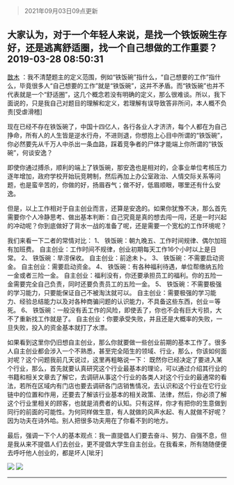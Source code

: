 > 2021年09月03日09点更新
<link rel="stylesheet" href="https://cdn.jsdelivr.net/gh/taotie6/sampleJSON@main/css/photo_show.css">


 ## 大家认为，对于一个年轻人来说，是找一个铁饭碗生存好，还是逃离舒适圈，找一个自己想做的工作重要？ 2019-03-28 08:50:31

 [㪚木](https://www.coolapk.com/feed/10955924?shareKey=Njg0MDZhNmMyZmVhNjEzMTc0ODM~) ：我不清楚题主的定义范围，例如“铁饭碗”指什么，“自己想要的工作”指什么，毕竟很多人“自己想要的工作”就是“铁饭碗”，这并不矛盾。而“铁饭碗”也并不代表就是一个“舒适圈”，这几个概念若没有明确的定义，那么很难谈。所以，我下面说的，只是我自己对题目的理解和定义，若理解有误导致答非所问<!--break-->，本人概不负责[受虐滑稽]

现在已经不存在铁饭碗了，中国十四亿人，各行各业人才济济，每个人都在为自己挣命，所有人的人生皆是逆水行舟，不进则退，你想抱上心目中所谓的“铁饭碗”，你必然要先从千万人中杀出一条血路，踩着竞争者的尸体才能端上你所谓的“铁饭碗”，何谈安逸？

即使你通过搏杀，顺利的端上了铁饭碗，那安逸也是相对的，企事业单位考核压力逐年增加，政府学校开始玩竞聘制，然后再加上办公室政治、人情交际关系等问题，也是蛮辛苦的，你做的好，扬眉吞气；做不好，低眉顺眼，哪里还有什么安逸。

但是，以上工作相对于自主创业而言，还算是安逸的。如果你犹豫不决，那么首先需要你个人冷静思考、做出基本判断：自己究竟是真的想去闯一闯，还是一时兴起的冲动呢？你到底做好了背水一战的准备了呢，还是需要一个宽松的工作环境呢？

我们来看一下二者的常情对比：
1、
铁饭碗：朝九晚五、工作时间规律、偶尔加班有加班费。
自主创业：工作时间不规律，创业初期每天工作16个小时以上是日常。
2、
铁饭碗：旱涝保收。
自主创业：前途未卜。
3、
铁饭碗：不需要启动资金。
自主创业：需要启动资金。
4、
铁饭碗：有各种福利待遇，单位帮缴纳五险一金或者三险一金。
自主创业：福利没有，你还要承担员工的福利。你的五险一金需要完全自己负责，同时还要负责员工的五险一金。
5、
铁饭碗：不需要极强的学习能力，只要能保证自己不被淘汰就可以。
自主创业：需要极强的学习能力、经验总结能力以及对各种商骗问题的认识能力，不具备这些东西，创业＝等死。
6、
铁饭碗：一般没有丢工作的风险，即使丢了，你也不会有巨大亏损，大不了重新找工作就是了。
自主创业：你要承受失败，并且还是大概率的失败，一旦失败，投入的资金基本就打了水漂。

如果看到这里你仍旧想自主创业，那么你就要做一些创业前期的基本工作了。很多人自主创业都会涉入一个不熟悉，甚至完全陌生的领域、行业，那么，你该如何面对呢？这个问题我前几天说过，这里再粗略说一下：
既然你已经决定了要进入某个行业，那么，首先就要认真研究这个行业最基本的理论，可以通过介绍其行业的书籍和相关文章去了解它，去调研从事这个行业的各类人对这个行业的最通常的看法，若所在区域内有门店也要去调研各门店销售情况，去认识和这个行业在它行业链中的位置和作用，还要去了解该行业基本的相关政策、法律，然后，你必须了解这个行业里相关的顾客，也就是消费者的认知。只有这样，你才有把你的生意做到同行的前面的可能性。为何同样做生意，有人就做的风声水起、有人就做不好呢？因为功夫在诗外哈。别人把很多功夫用在了你看不到的地方。

最后，强调一下个人的基本观点：我一直提倡人们要去奋斗、努力、自强不息，但是我从来不提倡人们去创业，更不提倡大学生自主创业。在我看来，所有随随便便去呼吁他人创业的，都是坏人[呲牙] 

<div class="album">
<img class="img-item" src="http://image.coolapk.com/feed/2019/0328/08/1081091_1553734225_4373@560x314.gif" />
<img class="img-item" src="http://image.coolapk.com/feed/2019/0328/08/1081091_1553734228_5007@433x231.gif" />
</div>

 ------- 

